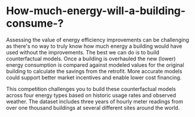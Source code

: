 # How-much-energy-will-a-building-consume-?

Assessing the value of energy efficiency improvements can be challenging as there's no way to truly know how much energy a building would have used without the improvements. The best we can do is to build counterfactual models. Once a building is overhauled the new (lower) energy consumption is compared against modeled values for the original building to calculate the savings from the retrofit. More accurate models could support better market incentives and enable lower cost financing.

This competition challenges you to build these counterfactual models across four energy types based on historic usage rates and observed weather. The dataset includes three years of hourly meter readings from over one thousand buildings at several different sites around the world.

